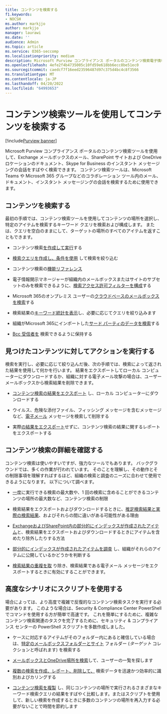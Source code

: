 ```yaml
---
title: コンテンツを検索する
f1.keywords:
- NOCSH
ms.author: markjjo
author: markjjo
manager: laurawi
ms.date: ''
audience: Admin
ms.topic: article
ms.service: O365-seccomp
ms.localizationpriority: medium
description: Microsoft Purview コンプライアンス ポータルのコンテンツ検索電子情報開示ツールを使用すると、Exchange メールボックス内の電子メール、SharePoint サイトやOneDriveの場所のドキュメント、Skype for Businessのインスタント メッセージング会話をすばやく見つけることができます。
ms.openlocfilehash: 4efe2f4b4735005c10fd59e618bb6ecc8be51ec0
ms.sourcegitcommit: caedcf7f16eed23596487d97c375d4bc4c8f3566
ms.translationtype: MT
ms.contentlocale: ja-JP
ms.lasthandoff: 04/20/2022
ms.locfileid: "64993653"
---
```

# <a name="search-for-content-using-the-content-search-tool"></a>コンテンツ検索ツールを使用してコンテンツを検索する

[!include[Purview banner](../includes/purview-rebrand-banner.md)]

Microsoft Purview コンプライアンス ポータルのコンテンツ検索ツールを使用して、Exchange メールボックスのメール、SharePoint サイトおよび OneDrive ロケーションのドキュメント、Skype for Business のインスタント メッセージングの会話をすばやく検索できます。 コンテンツ検索ツールは、Microsoft Teams や Microsoft 365 グループなどのコラボレーション ツール内のメール、ドキュメント、インスタント メッセージングの会話を検索するために使用できます。
  
## <a name="search-for-content"></a>コンテンツを検索する

最初の手順では、コンテンツ検索ツールを使用してコンテンツの場所を選択し、特定のアイテムを検索するキーワード クエリを検索および構成します。 または、クエリを空白のままにして、ターゲットの場所のすべてのアイテムを返すこともできます。
  
- コンテンツ検索[を作成して実行](content-search.md)する

- [検索クエリを作成し、条件を使用](keyword-queries-and-search-conditions.md) して検索を絞り込む

- コンテンツ検索の[機能リファレンス](content-search-reference.md)

- 電子情報開示マネージャーが組織内のメールボックスまたはサイトのサブセットのみを検索できるように、[検索アクセス許可フィルターを構成](permissions-filtering-for-content-search.md)する

- Microsoft 365のオンプレミス ユーザーの[クラウドベースのメールボックスを検索](search-cloud-based-mailboxes-for-on-premises-users.md)する

- 検索結果の[キーワード統計を表示](view-keyword-statistics-for-content-search.md)し、必要に応じてクエリを絞り込みます

- 組織がMicrosoft 365にインポートした[サード パーティのデータを検索](use-content-search-to-search-third-party-data-that-was-imported.md)する

- [Bcc 受信者を](/exchange/policy-and-compliance/holds/preserve-bcc-recipients-and-group-members) 検索できるように保持する

## <a name="perform-actions-on-content-you-find"></a>見つけたコンテンツに対してアクションを実行する

検索を実行し、必要に応じて絞り込んだ後、次の手順では、検索によって返された結果を使用して何かを行います。 結果をエクスポートしてローカル コンピューターにダウンロードするか、組織に対する電子メール攻撃の場合は、ユーザー メールボックスから検索結果を削除できます。
  
- [コンテンツ検索の結果をエクスポート](export-search-results.md) し、ローカル コンピューターにダウンロードする

- ウイルス、危険な添付ファイル、フィッシング メッセージを含むメッセージなど、[電子メール](search-for-and-delete-messages-in-your-organization.md) メッセージを検索して削除する

- 実際[の結果をエクスポート](export-a-content-search-report.md)せずに、コンテンツ検索の結果に関するレポートをエクスポートする

## <a name="learn-more-about-content-search"></a>コンテンツ検索の詳細を確認する

コンテンツ検索は使いやすいですが、強力なツールでもあります。 バックグラウンドでは、多くの作業が行われています。 そのことを理解し、その動作とその制限事項を理解すればするほど、組織の検索と調査のニーズに合わせて使用できるようになります。 以下について調べます。
  
- [一](limits-for-content-search.md)度に実行できる検索の最大数や、1 回の検索に含めることができるコンテンツの場所の最大数など、コンテンツ検索の制限

- 検索結果をエクスポートおよびダウンロードするときに、[推定検索結果と実際の検索結果](differences-between-estimated-and-actual-ediscovery-search-results.md)、およびそれらの間に違いがある可能性がある理由

- [ExchangeおよびSharePoint内の部分的にインデックスが作成されたアイテム](partially-indexed-items-in-content-search.md)と、検索結果をエクスポートおよびダウンロードするときにアイテムを含めたり除外したりする方法

- [部分的にインデックスが作成されたアイテムを調査](investigating-partially-indexed-items-in-ediscovery.md) し、組織がそれらのアイテムに公開しているかどうかを判断する

- [検索結果の重複を取](de-duplication-in-ediscovery-search-results.md) り除き、検索結果である電子メール メッセージをエクスポートするときに有効にすることができます。

## <a name="use-scripts-for-advanced-scenarios"></a>高度なシナリオにスクリプトを使用する

場合によっては、より高度で複雑で反復的なコンテンツ検索タスクを実行する必要があります。 このような場合は、Security & Compliance Center PowerShell でコマンドを使用する方が簡単で高速です。 これを簡単にするために、複雑なコンテンツ検索関連のタスクを完了するために、セキュリティ & コンプライアンス センターの PowerShell スクリプトを多数作成しました。

- ケースに対応するアイテムがそのフォルダー内にあると確信している場合は、[特定のメールボックスフォルダーとサイト](use-content-search-for-targeted-collections.md) フォルダー (*ターゲット* コレクションと呼ばれます) を検索する

- [メールボックスとOneDrive場所を検索](search-the-mailbox-and-onedrive-for-business-for-a-list-of-users.md)して、ユーザーの一覧を探します

- [複数の検索を作成、レポート、削除して、](create-report-on-and-delete-multiple-content-searches.md) 検索データを迅速かつ効率的に識別およびカリングする

- [コンテンツ検索を複製](clone-a-content-search.md) し、同じコンテンツの場所で実行されるさまざまなキーワード検索クエリの結果をすばやく比較します。またはスクリプトを使用して、新しい検索を作成するときに多数のコンテンツの場所を再入力する必要がないことで時間を節約します
